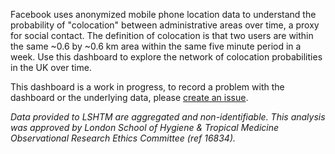 Facebook uses anonymized mobile phone location data to understand the probability of "colocation" between administrative areas over time, a proxy for social contact. The definition of colocation is that two users are within the same ~0.6 by ~0.6 km area within the same five minute period in a week. Use this dashboard to explore the network of colocation probabilities in the UK over time.

This dashboard is a work in progress, to record a problem with the dashboard or the underlying data, please [create an issue](https://github.com/hamishgibbs/colocation_dashboard/issues/new).

*Data provided to LSHTM are aggregated and non-identifiable. This analysis was approved by London School of Hygiene & Tropical Medicine Observational Research Ethics Committee (ref 16834).*